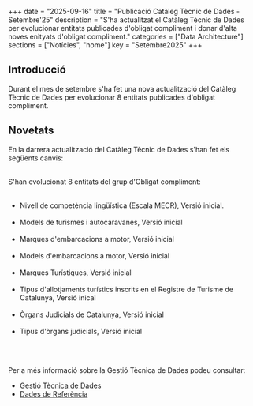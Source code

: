 +++ 
date        = "2025-09-16" 
title       = "Publicació Catàleg Tècnic de Dades - Setembre'25" 
description = "S'ha actualitzat el Catàleg Tècnic de Dades per evolucionar entitats publicades d'obligat compliment i donar d'alta noves enityats d'obligat compliment." 
categories  = ["Data Architecture"] 
sections    = ["Notícies", "home"] 
key = "Setembre2025" 
+++ 

  

## Introducció 

Durant el mes de setembre s'ha fet una nova actualització del Catàleg Tècnic de Dades per evolucionar 8 entitats publicades d'obligat compliment. 

## Novetats 

En la darrera actualització del Catàleg Tècnic de Dades s'han fet els següents canvis:<br><br> 

S'han evolucionat 8 entitats del grup d'Obligat compliment:<br><br>
<ul>
  <li>Nivell de competència lingüística (Escala MECR), Versió inicial.</li><br>
  <li>Models de turismes i autocaravanes, Versió inicial</li><br>
  <li>Marques d'embarcacions a motor, Versió inicial</li><br>
  <li>Models d'embarcacions a motor, Versió inicial</li><br>
  <li>Marques Turístiques, Versió inicial</li><br>
  <li>Tipus d'allotjaments turístics inscrits en el Registre de Turisme de Catalunya, Versió inical</li><br>
  <li>Òrgans Judicials de Catalunya, Versió inicial</li><br>
  <li>Tipus d'òrgans judicials, Versió inicial</li><br>

</ul>
<br>

Per a més informació sobre la Gestió Tècnica de Dades podeu consultar: 


* [Gestió Tècnica de Dades](https://canigo.ctti.gencat.cat/plataformes/dadesref/gestiodades/) 
* [Dades de Referència](https://canigo.ctti.gencat.cat/plataformes/dadesref/dadesref/) 